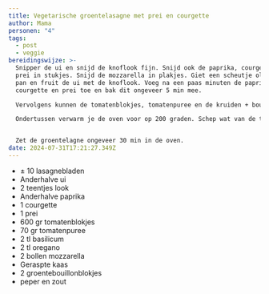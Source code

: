```yaml
---
title: Vegetarische groentelasagne met prei en courgette
author: Mama
personen: "4"
tags:
  - post
  - veggie
bereidingswijze: >-
  Snipper de ui en snijd de knoflook fijn. Snijd ook de paprika, courgette en
  prei in stukjes. Snijd de mozzarella in plakjes. Giet een scheutje olie in een
  pan en fruit de ui met de knoflook. Voeg na een paas minuten de paprika,
  courgette en prei toe en bak dit ongeveer 5 min mee.

  Vervolgens kunnen de tomatenblokjes, tomatenpuree en de kruiden + bouillonblokjes erbij. Laat de tomatensaus nog minimaal 10 min pruttelen.

  Ondertussen verwarm je de oven voor op 200 graden. Schep wat van de tomatensaus op de bodem van een (ingevette) ovenschaal. Daarna verdeel je wat lasagnebladen er overheen. Daarna weer een laagje saus, laagje lasagnevellen enz. Eindig met een laagje saus. Verdeel hier de plakjes mozzarella overheen. Als laatste strooi je wat geraspte kaas over de lasagne.


  Zet de groentelagne ongeveer 30 min in de oven.
date: 2024-07-31T17:21:27.349Z
---
```

* ± 10 lasagnebladen
* Anderhalve ui
* 2 teentjes look
* Anderhalve paprika
* 1 courgette
* 1 prei
* 600 gr tomatenblokjes
* 70 gr tomatenpuree
* 2 tl basilicum
* 2 tl oregano
* 2 bollen mozzarella
* Geraspte kaas
* 2 groentebouillonblokjes
* p﻿eper en zout